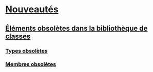 # [Nouveautés](index.md)
## [Éléments obsolètes dans la bibliothèque de classes](whats-obsolete.md)
### [Types obsolètes](obsolete-types.md)
### [Membres obsolètes](obsolete-members.md)
